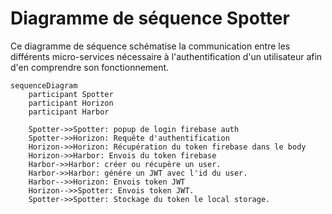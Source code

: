 # Diagramme de séquence Spotter

Ce diagramme de séquence schématise la communication entre les différents micro-services nécessaire à l'authentification d'un utilisateur afin d'en comprendre son fonctionnement.

```mermaid
sequenceDiagram
    participant Spotter
    participant Horizon
    participant Harbor

    Spotter->>Spotter: popup de login firebase auth
    Spotter->>Horizon: Requête d'authentification
    Horizon->>Horizon: Récupération du token firebase dans le body
    Horizon->>Harbor: Envois du token firebase
    Harbor->>Harbor: créer ou récupère un user.
    Harbor->>Harbor: génére un JWT avec l'id du user.
    Harbor-->>Horizon: Envois token JWT
    Horizon-->>Spotter: Envois token JWT.
    Spotter->>Spotter: Stockage du token le local storage.
```
